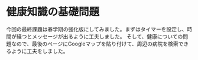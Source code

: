 # 健康知識の基礎問題
今回の最終課題は春学期の強化版にしてみました。まずはタイマーを設定し、時間が経つとメッセージが出るように工夫しました。
そして、健康についての問題なので、最後のページにGoogleマップを貼り付けて、周辺の病院を検索できるように工夫をしました。
